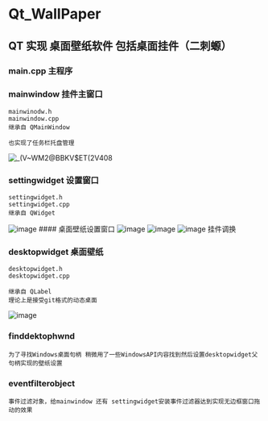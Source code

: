 # Qt_WallPaper
## QT 实现 桌面壁纸软件 包括桌面挂件（二刺螈）

### main.cpp 主程序
### mainwindow 挂件主窗口

    mainwinodw.h
    mainwindow.cpp
    继承自 QMainWindow
    
    也实现了任务栏托盘管理
![_(V~WM2@_BBKV$ET_(2V408](https://user-images.githubusercontent.com/74131166/148762370-a94ce9ff-52de-47b8-ba4c-1732cf3f5769.png)

### settingwidget 设置窗口

    settingwidget.h
    settingwidget.cpp
    继承自 QWidget
    
![image](https://user-images.githubusercontent.com/74131166/148762433-156b884e-4697-48e4-9693-e678d80dc424.png)
    #### 桌面壁纸设置窗口
![image](https://user-images.githubusercontent.com/74131166/148762509-20779c56-515b-412c-9567-9b7901650571.png)
![image](https://user-images.githubusercontent.com/74131166/148762565-44b27b53-7631-4a02-8726-b3e4b70238d3.png)
![image](https://user-images.githubusercontent.com/74131166/148762590-620ae57e-f5c1-47d0-adea-9428c795fd56.png)
    挂件调换
### desktopwidget 桌面壁纸

    desktopwidget.h
    desktopwidget.cpp
   
    继承自 QLabel
    理论上是接受git格式的动态桌面
    
![image](https://user-images.githubusercontent.com/74131166/148762790-c12b4b6a-6f47-4716-873e-5e76b0f5cf90.png)

    
### finddektophwnd 
    
    为了寻找Windows桌面句柄 稍微用了一些WindowsAPI内容找到然后设置desktopwidget父句柄实现的壁纸设置
### eventfilterobject
    
    事件过滤对象，给mainwindow 还有 settingwidget安装事件过滤器达到实现无边框窗口拖动的效果
